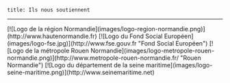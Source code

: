	title: Ils nous soutiennent
---

<div class="logo-partners" markdown=1>
[![Logo de la région Normandie](images/logo-region-normandie.png)](http://www.hautenormandie.fr)
[![Logo du Fond Social Européen](images/logo-fse.jpg)](http://www.fse.gouv.fr "Fond Social Européen")  
[![Logo de la métropole Rouen Normandie](images/logo-metropole-rouen-normandie.png)](http://www.metropole-rouen-normandie.fr/ "Rouen Normandie")
[![Logo du département de la seine maritime](images/logo-seine-maritime.png)](http://www.seinemaritime.net)
</div>